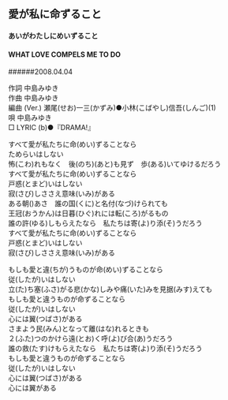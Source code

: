 ## 愛が私に命ずること
#### あいがわたしにめいずること
#### WHAT LOVE COMPELS ME TO DO
######2008.04.04


作詞     中島みゆき　　　　　   
作曲      中島みゆき  　　　   
編曲 (Ver.) 瀬尾(せお)一三(かずみ)●小林(こばやし)信吾(しんご)(1)　　　　　　
唄     中島みゆき      
□ LYRIC (b)●『DRAMA!』   
   
すべて愛が私たちに命(めい)ずることなら   
ためらいはしない   
怖(こわ)れもなく　後(のち)(あと)も見ず　歩(ある)いてゆけるだろう   
すべて愛が私たちに命(めい)ずることなら   
戸惑(とまど)いはしない   
寂(さび)しささえ意味(いみ)がある   
ある朝()あさ　誰の国(くに)と名付(なづ)けられても   
王冠(おうかん)は日暮(ひぐ)れには転(ころ)がるもの   
誰の許(ゆる)しもらえたなら　私たちは寄(よ)り添(そ)うだろう   
すべて愛が私たちに命(めい)ずることなら   
戸惑(とまど)いはしない   
寂(さび)しささえ意味(いみ)がある   
   
もしも愛と違(ちが)うものが命(めい)ずることなら   
従(したが)いはしない   
立(た)ち塞(ふさ)がる悲(かな)しみや痛(いた)みを見据(みす)えても   
もしも愛と違うものが命ずることなら   
従(したが)いはしない   
心には翼(つばさ)がある   
さまよう民(みん)となって離(はな)れるときも   
２(ふた)つのかけら遠(とお)く呼(よ)び合(あ)うだろう   
誰の救(たす)けもらえたなら　私たちは寄(よ)り添(そ)うだろう   
もしも愛と違うものが命ずることなら   
従(したが)いはしない   
心には翼(つばさ)がある   
心には翼がある   